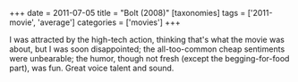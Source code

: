 +++
date = 2011-07-05
title = "Bolt (2008)"
[taxonomies]
tags = ['2011-movie', 'average']
categories = ['movies']
+++

I was attracted by the high-tech action, thinking that's what the movie
was about, but I was soon disappointed; the all-too-common cheap
sentiments were unbearable; the humor, though not fresh (except the
begging-for-food part), was fun. Great voice talent and sound.
